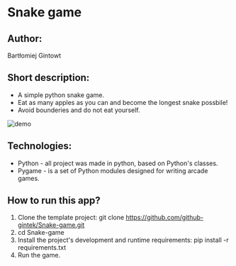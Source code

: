 # Snake game

## Author:
  Bartłomiej Gintowt

## Short description:
  * A simple python snake game.
  * Eat as many apples as you can and become the longest snake possbile!
  * Avoid bounderies and do not eat yourself.
  
 ![demo](https://user-images.githubusercontent.com/84721830/121873754-fcd13900-cd06-11eb-8d00-8546ee95c662.jpg)
  
## Technologies:
  * Python - all project was made in python, based on Python's classes.
  * Pygame - is a set of Python modules designed for writing arcade games.

## How to run this app?
  1. Clone the template project: git clone https://github.com/github-gintek/Snake-game.git
  2. cd Snake-game
  3. Install the project's development and runtime requirements: pip install -r requirements.txt
  4. Run the game.
